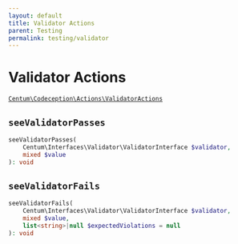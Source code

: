 ```yaml
---
layout: default
title: Validator Actions
parent: Testing
permalink: testing/validator
---
```




# Validator Actions

[`Centum\Codeception\Actions\ValidatorActions`](https://github.com/SidRoberts/centum/blob/main/src/Codeception/Actions/ValidatorActions.php)



## `seeValidatorPasses`

```php
seeValidatorPasses(
    Centum\Interfaces\Validator\ValidatorInterface $validator,
    mixed $value
): void
```



## `seeValidatorFails`

```php
seeValidatorFails(
    Centum\Interfaces\Validator\ValidatorInterface $validator,
    mixed $value,
    list<string>|null $expectedViolations = null
): void
```
